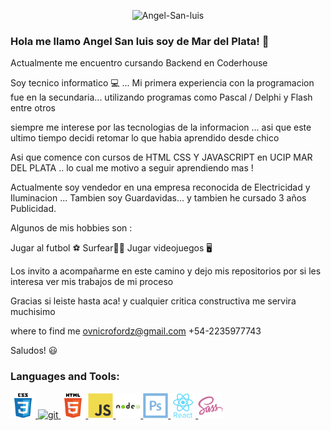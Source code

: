 <p align="center"> <img src="https://komarev.com/ghpvc/?username=miguel-laco&label=Profile%20views&color=190eb4&style=plastic" alt="Angel-San-luis" /> </p>

### Hola me llamo Angel San luis soy de Mar del Plata!  👋
Actualmente me encuentro cursando Backend en Coderhouse 

Soy tecnico informatico 💻 ... Mi primera experiencia con la programacion fue en la secundaria... utilizando programas como Pascal / Delphi y Flash entre otros

siempre me interese por las tecnologias de la informacion ... asi que este ultimo tiempo decidi retomar lo que habia aprendido desde chico 

Asi que comence con cursos de HTML CSS Y JAVASCRIPT en UCIP MAR DEL PLATA .. lo cual me motivo a seguir aprendiendo mas !

Actualmente soy vendedor en una empresa reconocida de Electricidad y Iluminacion ... Tambien soy Guardavidas... y tambien he cursado 3 años Publicidad. 

Algunos de mis  hobbies son : 

Jugar al futbol ⚽
Surfear🏄‍♂️
Jugar videojuegos 🖥

Los invito a acompañarme en este camino y dejo mis repositorios por si les interesa ver mis trabajos de mi proceso

Gracias si leiste hasta aca! y cualquier critica constructiva me servira muchisimo 

where to find me 
ovnicrofordz@gmail.com
+54-2235977743

Saludos! 😃
<h3 align="left">Languages and Tools:</h3>
<p align="left"> <a href="https://www.w3schools.com/css/" target="_blank" rel="noreferrer"> <img src="https://raw.githubusercontent.com/devicons/devicon/master/icons/css3/css3-original-wordmark.svg" alt="css3" width="40" height="40"/> </a> <a href="https://git-scm.com/" target="_blank" rel="noreferrer"> <img src="https://www.vectorlogo.zone/logos/git-scm/git-scm-icon.svg" alt="git" width="40" height="40"/> </a> <a href="https://www.w3.org/html/" target="_blank" rel="noreferrer"> <img src="https://raw.githubusercontent.com/devicons/devicon/master/icons/html5/html5-original-wordmark.svg" alt="html5" width="40" height="40"/> </a> <a href="https://developer.mozilla.org/en-US/docs/Web/JavaScript" target="_blank" rel="noreferrer"> <img src="https://raw.githubusercontent.com/devicons/devicon/master/icons/javascript/javascript-original.svg" alt="javascript" width="40" height="40"/> </a> <a href="https://nodejs.org" target="_blank" rel="noreferrer"> <img src="https://raw.githubusercontent.com/devicons/devicon/master/icons/nodejs/nodejs-original-wordmark.svg" alt="nodejs" width="40" height="40"/> </a> <a href="https://www.photoshop.com/en" target="_blank" rel="noreferrer"> <img src="https://raw.githubusercontent.com/devicons/devicon/master/icons/photoshop/photoshop-line.svg" alt="photoshop" width="40" height="40"/> </a> <a href="https://reactjs.org/" target="_blank" rel="noreferrer"> <img src="https://raw.githubusercontent.com/devicons/devicon/master/icons/react/react-original-wordmark.svg" alt="react" width="40" height="40"/> </a> <a href="https://sass-lang.com" target="_blank" rel="noreferrer"> <img src="https://raw.githubusercontent.com/devicons/devicon/master/icons/sass/sass-original.svg" alt="sass" width="40" height="40"/> </a> </p>

<!--
**falchon100/falchon100** is a ✨ _special_ ✨ repository because its `README.md` (this file) appears on your GitHub profile.

Here are some ideas to get you started:

- 🔭 I’m currently working on ...
- 🌱 I’m currently learning ...
- 👯 I’m looking to collaborate on ...
- 🤔 I’m looking for help with ...
- 💬 Ask me about ...
- 📫 How to reach me: ...
- 😄 Pronouns: ...
- ⚡ Fun fact: ...
-->
